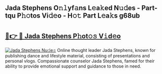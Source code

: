 ## Jada Stephens O𝚗𝚕yf𝚊ns L𝚎a𝚔ed N𝚞𝚍es - Part-tqu P𝚑𝚘tos Vi𝚍𝚎o - H𝚘𝚝 Part L𝚎a𝚔s g68ub

# <h2><a href="http://kfbddnd.oniu.top/?m=Jada+Stephens">🔗👉 🔴 Jada Stephens P𝚑ot𝚘𝚜 V𝚒d𝚎o</a></h2>

[![Jada Stephens Nu𝚍e𝚜](https://i.imgur.com/0qMVB7G.gif)](http://kfbddnd.oniu.top/?m=Jada+Stephens)
Online thought leader Jada Stephens, known for publishing dance and lifestyle material, consisting of presentations and personal vlogs. Compassionate counselor Jada Stephens, famed for their ability to provide emotional support and guidance to those in need.  
